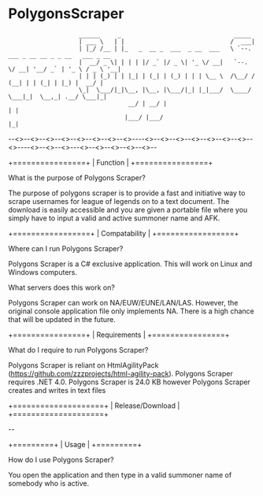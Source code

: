 # PolygonsScraper

                        ______     _                                _____                                
                        | ___ \   | |                              /  ___|                               
                        | |_/ /__ | |_   _  __ _  ___  _ __  ___   \ `--.  ___ _ __ __ _ _ __   ___ _ __ 
                        |  __/ _ \| | | | |/ _` |/ _ \| '_ \/ __|   `--. \/ __| '__/ _` | '_ \ / _ \ '__|
                        | | | (_) | | |_| | (_| | (_) | | | \__ \  /\__/ / (__| | | (_| | |_) |  __/ |   
                        \_|  \___/|_|\__, |\__, |\___/|_| |_|___/  \____/ \___|_|  \__,_| .__/ \___|_|   
                                      __/ | __/ |                                       | |              
                                     |___/ |___/                                        |_|              


--<<O>>--<<O>>--<<O>>--<<O>>--<<O>>--<<O>>--<<O>>--<<O>>----<<O>>--<<O>>--<<O>>--<<O>>--<<O>>--<<O>>--<<O>>--<<O>>----<<O>>--<<O>>--<<O>>---<<O>>--<<O>>--<<O>>--<<O>>--<<O>>--
 
 
 +================+
 |    Function    |
 +================+
 
 What is the purpose of Polygons Scraper?
 
 The purpose of polygons scraper is to provide a fast and initiative way to scrape usernames for league of legends on to a text document.
 The download is easily accessible and you are given a portable file where you simply have to input a valid and active summoner name and AFK.
 
  
 +=================+
 |  Compatability  |
 +=================+
 
 Where can I run Polygons Scraper?
 
 Polygons Scraper is a C# exclusive application. This will work on Linux and Windows computers.
 
 What servers does this work on?
 
 Polygons Scraper can work on NA/EUW/EUNE/LAN/LAS.
 However, the original console application file only implements NA.
 There is a high chance that will be updated in the future.
 
 +================+
 |  Requirements  |
 +================+
 
 What do I require to run Polygons Scraper?
 
 Polygons Scraper is reliant on HtmlAgilityPack (https://github.com/zzzprojects/html-agility-pack).
 Polygons Scraper requires .NET 4.0.
 Polygons Scraper is 24.0 KB however Polygons Scraper creates and writes in text files
 
 +====================+
 |  Release/Download  |
 +====================+
 
 --
 
 +=========+
 |  Usage  |
 +=========+
 
 How do I use Polygons Scraper?
 
 You open the application and then type in a valid summoner name of somebody who is active.
